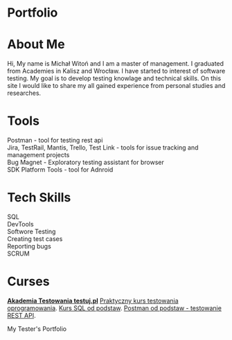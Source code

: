 # Portfolio

# About Me

Hi, My name is Michał Witoń and I am a master of management. I graduated from Academies in Kalisz and Wrocław. I have started to interest of software testing. My goal is to develop testing knowlage and technical skills. On this site I would like to share my all gained experience from personal studies and researches.

# Tools

<p>Postman - tool for testing rest api</br>
Jira, TestRail, Mantis, Trello, Test Link - tools for issue tracking and management projects</br>
Bug Magnet - Exploratory testing assistant for browser</br>
SDK Platform Tools - tool for Adnroid</br></p>

# Tech Skills

<p>SQL</br>
DevTools</br>
Softwore Testing</br>
Creating test cases</br>
Reporting bugs</br>
SCRUM</br></p>

# Curses

**[Akademia Testowania testuj.pl](https://testuj.pl/)**
[Praktyczny kurs testowania oprogramowania](https://www.udemy.com/course/praktyczny-kurs-testowania-oprogramowania/).
[Kurs SQL od podstaw](https://www.udemy.com/course/praktyczny-kurs-testowania-oprogramowania/).
[Postman od podstaw - testowanie REST API](https://www.udemy.com/course/postman-od-podstaw-testowanie-rest-api/).

My Tester's Portfolio
